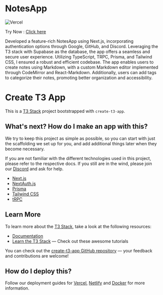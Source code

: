 # NotesApp

![Vercel](https://therealsujitk-vercel-badge.vercel.app/?app=notes-app-tuo1)

Try Now : [Click here](https://notes-app-tuo1.vercel.app/)

Developed a feature-rich NotesApp using Next.js, incorporating authentication options through Google, GitHub, and Discord. Leveraging the T3 stack with Supabase as the database, the app offers a seamless and secure user experience. Utilizing TypeScript, TRPC, Prisma, and Tailwind CSS, I ensured a robust and efficient codebase. The app enables users to create notes using Markdown, with a custom Markdown editor implemented through CodeMirror and React-Markdown. Additionally, users can add tags to categorize their notes, promoting better organization and accessibility.

# Create T3 App

This is a [T3 Stack](https://create.t3.gg/) project bootstrapped with `create-t3-app`.

## What's next? How do I make an app with this?

We try to keep this project as simple as possible, so you can start with just the scaffolding we set up for you, and add additional things later when they become necessary.

If you are not familiar with the different technologies used in this project, please refer to the respective docs. If you still are in the wind, please join our [Discord](https://t3.gg/discord) and ask for help.

- [Next.js](https://nextjs.org)
- [NextAuth.js](https://next-auth.js.org)
- [Prisma](https://prisma.io)
- [Tailwind CSS](https://tailwindcss.com)
- [tRPC](https://trpc.io)

## Learn More

To learn more about the [T3 Stack](https://create.t3.gg/), take a look at the following resources:

- [Documentation](https://create.t3.gg/)
- [Learn the T3 Stack](https://create.t3.gg/en/faq#what-learning-resources-are-currently-available) — Check out these awesome tutorials

You can check out the [create-t3-app GitHub repository](https://github.com/t3-oss/create-t3-app) — your feedback and contributions are welcome!

## How do I deploy this?

Follow our deployment guides for [Vercel](https://create.t3.gg/en/deployment/vercel), [Netlify](https://create.t3.gg/en/deployment/netlify) and [Docker](https://create.t3.gg/en/deployment/docker) for more information.
